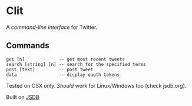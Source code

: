 Clit
=============

A _command-line interface_ for Twitter.

Commands
-------

    get [n]             -- get most recent tweets
    search [string] [n] -- search for the specified terms
    post [text]         -- post tweet
    data                -- display oauth tokens
        
Tested on OSX only. *Should* work for Linux/Windows too (check jsdb.org).

Built on [JSDB](http://jsdb.org)